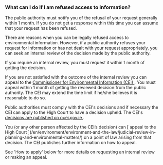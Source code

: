 ###  **What can I do if I am refused access to information?**

The public authority must notify you of the refusal of your request generally
within 1 month. If you do not get a response within this time you can assume
that your request has been refused.

There are reasons when you can be legally refused access to environmental
information. However, if a public authority refuses your request for
information or has not dealt with your request appropriately, you can seek an
internal review of the decision made by the public authority.

If you require an internal review, you must request it within 1 month of
getting the decision.

If you are not satisfied with the outcome of the internal review you can
appeal to the [ Commissioner for Environmental Information (CEI)
](https://www.ocei.ie/) . You must appeal within 1 month of getting the
reviewed decision from the public authority. The CEI may extend the time limit
if he/she believes it is reasonable to do so.

Public authorities must comply with the CEI's decisions and if necessary the
CEI can apply to the High Court to have a decision upheld. The CEI's [
decisions are published on ocei.gov.ie ](https://www.ocei.ie/decisions/) .

You (or any other person affected by the CEI’s decision) can [ appeal to the
High Court ](/en/environment/environment-and-the-law/judicial-review-in-
planning-and-environmental-matters/) on a point of law arising from that
decision. The CEI publishes further information on how to appeal.

See 'How to apply' below for more details on requesting an internal review or
making an appeal.
